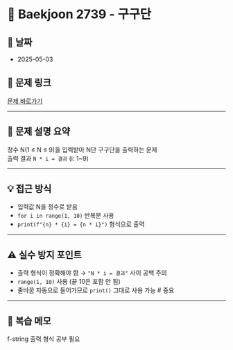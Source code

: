 # 📝 Baekjoon 2739 - 구구단

## 📅 날짜
- 2025-05-03

## 🔗 문제 링크
[문제 바로가기](https://www.acmicpc.net/problem/2739)

---

## 📌 문제 설명 요약

정수 N(1 ≤ N ≤ 9)을 입력받아 N단 구구단을 출력하는 문제  
출력 결과  `N * i = 결과` (i: 1~9)

---

## 💡 접근 방식

- 입력값 N을 정수로 받음
- `for i in range(1, 10)` 반복문 사용
- `print(f"{n} * {i} = {n * i}")` 형식으로 출력

---

## ⚠️ 실수 방지 포인트

- 출력 형식이 정확해야 함 → `"N * i = 결과"` 사이 공백 주의
- `range(1, 10)` 사용 (끝 10은 포함 안 됨)
- 줄바꿈 자동으로 들어가므로 `print()` 그대로 사용 가능  # 중요

---

## 🧠 복습 메모

f-string 출력 형식 공부 필요 
